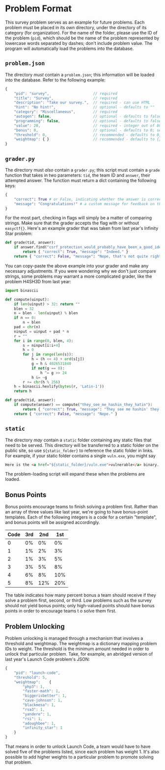 # Problem Format

This survey problem serves as an example for future problems. Each problem must be placed in its own directory, under the directory of its category (for organization). For the name of the folder, please use the ID of the problem (`pid`), which should be the name of the problem represented by lowercase words separated by dashes; don't include problem value. The program will automatically load the problems into the database.

## `problem.json`

The directory *must* contain a `problem.json`; this information will be loaded into the database. Refer to the following example:

```javascript
{
	"pid": "survey",					// required
	"title": "Survey",					// required
	"description": "Take our survey.",	// required - can use HTML
	"hint": "No hint!",					// optional - defaults to ""
	"category": "Miscellaneous",		// required
	"autogen": false,					// optional - defaults to false
	"programming": false,				// optional - defaults to false
	"value": 20,						// required - integer out of 800
	"bonus": 0,							// optional - defaults to 0; see below for details
	"threshold": 0,						// recommended - defaults to 0; see below for details
	"weightmap": { }					// recommended - defaults to {}
}
```

## `grader.py`

The directory must *also* contain a `grader.py`; this script must contain a `grade` function that takes in two parameters: `tid`, the team ID and `answer`, their attempted answer. The function must return a dict containing the following keys:

```python
{
	"correct": True # or False, indicating whether the answer is correct.
	"message": "Congratulations!" # a custom message for feedback on the website.
}
```

For the most part, checking in flags will simply be a matter of comparing strings. Make sure that the grader accepts the flag with or without `easyctf{}`. Here's an example grader that was taken from last year's Infinity Star problem:

```python
def grade(tid, answer):
	if answer.find("csrf_protection_would_probably_have_been_a_good_idea_:/") != -1:
		return { "correct": True, "message": "Indeed." }
	return { "correct": False, "message": "Nope, that's not quite right." }
```

You can copy-paste the above example into your grader and make any necessary adjustments. If you were wondering why we don't just compare strings, some problems may warrant a more complicated grader, like the problem H4SH3D from last year:

```python
import binascii

def compute(uinput):
	if len(uinput) > 32: return ""
	blen = 32
	n = blen - len(uinput) % blen
	if n == 0:
		n = blen
	pad = chr(n)
	ninput = uinput + pad * n
	r = ""
	for i in range(0, blen, 4):
		s = ninput[i:i+4]
		h = 0
		for j in range(len(s)):
			h = (h << 4) + ord(s[j])
			g = h & 4026531840
			if not(g == 0):
				h ^= g >> 24
			h &= ~g
		r += chr(h % 256)
	h = binascii.hexlify(bytes(r, 'Latin-1'))
	return h

def grade(tid, answer):
	if compute(answer) == compute("they_see_me_hashin_they_hatin"):
		return { "correct": True, "message": "They see me hashin' they hatin'" }
	return { "correct": False, "message": "Nope." }
```

## `static`

The directory *may* contain a `static` folder containing any static files that need to be served. This directory will be transferred to a static folder on the public site, so use `${static_folder}` to reference the static folder in links. For example, if your static folder contains a single `vuln.exe`, you might say

```html
Here is the <a href="${static_folder}/vuln.exe">vulnerable</a> binary.
```

The problem-loading script will expand these when the problems are loaded.

## Bonus Points

Bonus points encourage teams to finish solving a problem first. Rather than an array of three values like last year, we're going to have bonus-point templates. Each of the following integers is a code for a certain "template", and bonus points will be assigned accordingly.

| Code | 3rd | 2nd | 1st |
|------|-----|-----|-----|
| 0    | 0%  | 0%  | 0%  |
| 1    | 1%  | 2%  | 3%  |
| 2    | 1%  | 3%  | 5%  |
| 3    | 3%  | 5%  | 8%  |
| 4    | 6%  | 8%  | 10% |
| 5    | 8%  | 12% | 20% |

The table indicates how many percent bonus a team should receive if they solve a problem first, second, or third. Low problems such as the survey should not yield bonus points; only high-valued points should have bonus points in order to encourage teams t o solve them first.

## Problem Unlocking

Problem unlocking is managed through a mechanism that involves a threshold and weightmap. The weightmap is a dictionary mapping problem IDs to weight. The threshold is the minimum amount needed in order to unlock that particular problem. Take, for example, an abridged version of last year's Launch Code problem's JSON:

```javascript
{
	"pid": "launch-code",
	"threshold": 5,
	"weightmap":	{
		"php3": 1,
		"faster-math": 1,
		"biggerisbetter": 1,
		"cave-johnson": 1,
		"blackmesa": 1,
		"rsa3": 1,
		"yandere": 1,
		"rsi": 1,
		"adoughbee": 1,
		"infinity_star": 1
	}
}
```

That means in order to unlock Launch Code, a team would have to have solved five of the problems listed, since each problem has weight 1. It's also possible to add higher weights to a particular problem to promote solving that problem.